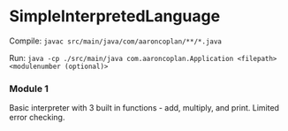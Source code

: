 # SimpleInterpretedLanguage

Compile: `javac src/main/java/com/aaroncoplan/**/*.java`

Run: `java -cp ./src/main/java com.aaroncoplan.Application <filepath> <modulenumber (optional)>`

### Module 1

Basic interpreter with 3 built in functions - add, multiply, and print.  Limited error checking.